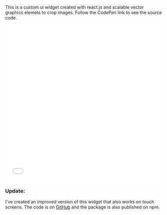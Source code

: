 <!-- vim: set ft=markdown spl=en spell :-->

This is a custom ui widget created with react.js and scalable vector graphics
elemets to crop images. Follow the CodePen link to see the source code.

<iframe 
  width='100%' height='500' scrolling='no'
  src='//codepen.io/haakenlid/embed/bZaaGd/?height=431&theme-id=22458&default-tab=result&embed-version=2'
  frameborder='no' allowtransparency='true' allowfullscreen='true' 
  style='width: 100%;'>
  See the Pen <a href='http://codepen.io/haakenlid/pen/bZaaGd/'> Redux cropping widget</a> 
  by Håken Lid (<a href='http://codepen.io/haakenlid'>@haakenlid</a>) 
  on <a href='http://codepen.io'>CodePen</a>.
</iframe>

### Update:

I've created an improved version of this widget that also works on
touch screens. The code is on [GitHub](https://github.com/haakenlid/photocrop)
and the package is also published on npm.
